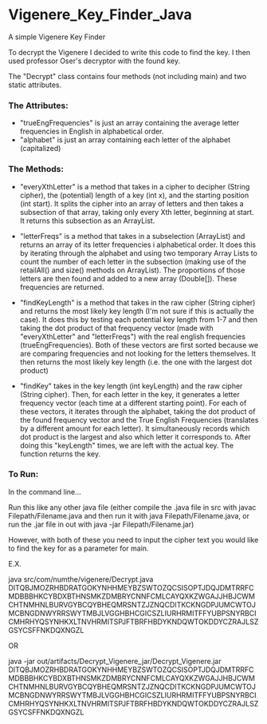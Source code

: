 # Vigenere_Key_Finder_Java
A simple Vigenere Key Finder

To decrypt the Vigenere I decided to write this code to find the key. 
I then used professor Oser's decryptor with the found key.

The "Decrypt" class contains four methods (not including main) and two static attributes.

### The Attributes:
- "trueEngFrequencies" is just an array containing the average letter frequencies in English in alphabetical order.
- "alphabet" is just an array containing each letter of the alphabet (capitalized)


### The Methods:

- "everyXthLetter" is a method that takes in a cipher to decipher (String cipher), the (potential) length of a key (int x), and the starting position (int start). It splits the cipher into an array of letters and then takes a subsection of that array, taking only every Xth letter, beginning at start. It returns this subsection as an ArrayList<String>. 

- "letterFreqs" is a method that takes in a subselection (ArrayList<String>) and returns an array of its letter frequencies i alphabetical order. It does this by iterating through the alphabet and using two temporary Array Lists to count the number of each letter in the subsection (making use of the retailAll() and size() methods on ArrayList). The proportions of those letters are then found and added to a new array (Double[]). These frequencies are returned.

- "findKeyLength" is a method that takes in the raw cipher (String cipher) and returns the most likely key length (I'm not sure if this is actually the case). It does this by testing each potential key length from 1-7 and then taking the dot product of that frequency vector (made with "everyXthLetter" and "letterFreqs") with the real english frequencies (trueEngFrequencies). Both of these vectors are first sorted because we are comparing frequencies and not looking for the letters themselves. It then returns the most likely key length (i.e. the one with the largest dot product)

- "findKey" takes in the key length (int keyLength) and the raw cipher (String cipher). Then, for each letter in the key, it generates a letter frequency vector (each time at a different starting point). For each of these vectors, it iterates through the alphabet, taking the dot product of the found frequency vector and the True English Frequencies (translates by a different amount for each letter). It simultaneously records which dot product is the largest and also which letter it corresponds to. After doing this "keyLength" times, we are left with the actual key. The function returns the key.


### To Run:

In the command line...

Run this like any other java file (either compile the .java file in src with javac Filepath/Filename.java and then run it with java Filepath/Filename.java, or run the .jar file in out with java -jar Filepath/Filename.jar)

However, with both of these you need to input the cipher text you would like to find the key for as a parameter for main.

E.X.

java src/com/numthe/vigenere/Decrypt.java DITQBJMOZRHBDRATGOKYNHHMEYBZSWTOZQCSISOPTJDQJDMTRRFCMDBBBHKCYBDXBTHNSMKZDMBRYCNNFCMLCAYQXKZWGAJJHBJCWMCHTNMHNLBURVGYBCQYBHEQMRSNTZJZNQCDITKCKNGDPJUMCWTOJMCBNGDNWYRRSWYTMBJLVGGHBHCGICSZLIURHRMITFFYUBPSNYRBCICMHRHYQSYNHKXLTNVHRMITSPJFTBRFHBDYKNDQWTOKDDYCZRAJLSZGSYCSFFNKDQXNGZL

OR

java -jar out/artifacts/Decrypt_Vigenere_jar/Decrypt_Vigenere.jar DITQBJMOZRHBDRATGOKYNHHMEYBZSWTOZQCSISOPTJDQJDMTRRFCMDBBBHKCYBDXBTHNSMKZDMBRYCNNFCMLCAYQXKZWGAJJHBJCWMCHTNMHNLBURVGYBCQYBHEQMRSNTZJZNQCDITKCKNGDPJUMCWTOJMCBNGDNWYRRSWYTMBJLVGGHBHCGICSZLIURHRMITFFYUBPSNYRBCICMHRHYQSYNHKXLTNVHRMITSPJFTBRFHBDYKNDQWTOKDDYCZRAJLSZGSYCSFFNKDQXNGZL
